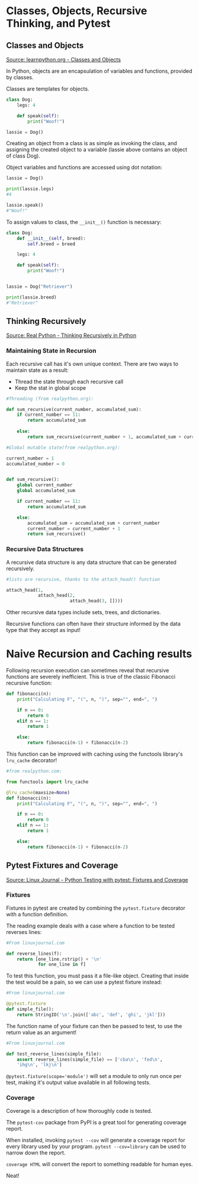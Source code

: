 # Classes, Objects, Recursive Thinking, and Pytest

## Classes and Objects

[Source: learnpython.org - Classes and Objects](https://www.learnpython.org/en/Classes_and_Objects)

In Python, objects are an encapsulation of variables and functions, provided by classes.

Classes are templates for objects.

```Python
class Dog:
    legs: 4

    def speak(self):
        print("Woof!")

lassie = Dog()
```

Creating an object from a class is as simple as invoking the class, and assigning the created object to a variable (lassie above contains an object of class Dog).

Object variables and functions are accessed using dot notation:

```Python
lassie = Dog()

print(lassie.legs)
#4

lassie.speak()
#"Woof!"
```

To assign values to class, the `__init__()` function is necessary:

```Python
class Dog:
    def __init__(self, breed):
        self.breed = breed

    legs: 4

    def speak(self):
        print("Woof!")


lassie = Dog("Retriever")

print(lassie.breed)
#"Retriever"
```

## Thinking Recursively

[Source: Real Python - Thinking Recursively in Python](https://realpython.com/python-thinking-recursively/)

### Maintaining State in Recursion

Each recursive call has it's own unique context. There are two ways to maintain state as a result:

* Thread the state through each recursive call
* Keep the stat in global scope

```Python
#Threading (from realpython.org):

def sum_recursive(current_number, accumulated_sum):
    if current_number == 11:
        return accumulated_sum
    
    else:
        return sum_recursive(current_number + 1, accumulated_sum + current_number)
```

```Python
#Global mutable state(from realpython.org):

current_number = 1
accumulated_number = 0


def sum_recursive():
    global current_number
    global accumulated_sum

    if current_number == 11:
        return accumulated_sum

    else:
        accumulated_sum = accumulated_sum + current_number
        current_number = current_number + 1
        return sum_recursive()
```

### Recursive Data Structures

A recursive data structure is any data structure that can be generated recursively.

```Python
#lists are recursive, thanks to the attach_head() function

attach_head(1,
            attach_head(2,
                        attach_head(3, [])))
```

Other recursive data types include sets, trees, and dictionaries.

Recursive functions can often have their structure informed by the data type that they accept as input!

# Naive Recursion and Caching results

Following recursion execution can sometimes reveal that recursive functions are severely inefficient. This is true of the classic Fibonacci recursive function:

```Python
def fibonacci(n):
    print("Calculating F", "(", n, ")", sep="", end=", ")

    if n == 0:
        return 0
    elif n == 1:
        return 1

    else:
        return fibonacci(n-1) + fibonacci(n-2)
```

This function can be improved with caching using the functools library's `lru_cache` decorator!

```Python
#from realpython.com:

from functools import lru_cache

@lru_cache(maxsize=None)
def fibonacci(n):
    print("Calculating F", "(", n, ")", sep="", end=", ")

    if n == 0:
        return 0
    elif n == 1:
        return 1

    else:
        return fibonacci(n-1) + fibonacci(n-2)
```

## Pytest Fixtures and Coverage

[Source: Linux Journal - Python Testing with pytest: Fixtures and Coverage](https://www.linuxjournal.com/content/python-testing-pytest-fixtures-and-coverage)

### Fixtures

Fixtures in pytest are created by combining the `pytest.fixture` decorator with a function definition.

The reading example deals with a case where a function to be tested reverses lines:

```Python
#From linuxjournal.com

def reverse_lines(f):
    return [one_line.rstrip() + '\n' 
            for one_line in f]
```

To test this function, you must pass it a file-like object. Creating that inside the test would be a pain, so we can use a pytest fixture instead:

```Python
#From linuxjournal.com

@pytest.fixture
def simple_file():
    return StringIO('\n'.join(['abc', 'def', 'ghi', 'jkl']))
```

The function name of your fixture can then be passed to test, to use the return value as an argument!

```Python
#From linuxjournal.com

def test_reverse_lines(simple_file):
    assert reverse_lines(simple_file) == ['cba\n', 'fed\n', 
    'ihg\n', 'lkj\n']
```

`@pytest.fixture(scope='module')` will set a module to only run once per test, making it's output value available in all following tests.

### Coverage

Coverage is a description of how thoroughly code is tested.

The `pytest-cov` package from PyPI is a great tool for generating coverage report.

When installed, invoking `pytest --cov` will generate a coverage report for every library used by your program. `pytest --cov=library` can be used to narrow down the report.

`coverage HTML` will convert the report to something readable for human eyes.

Neat!